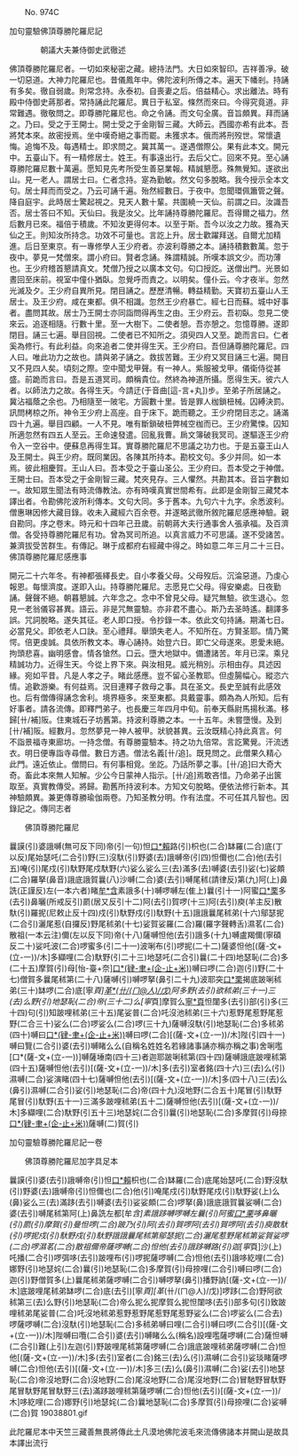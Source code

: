 ﻿　　No. 974C

加句靈驗佛頂尊勝陀羅尼記

　　　　朝議大夫兼侍御史武徹述


佛頂尊勝陀羅尼者。一切如來秘密之藏。總持法門。大日如來智印。吉祥善凈。破一切惡道。大神力陀羅尼也。昔儀鳳年中。佛陀波利所傳之本。遍天下幡剎。持誦有多矣。徹自弱歲。則常念持。永泰初。自喪妻之后。倍益精心。求出離法。時有殿中侍御史蔣那者。常持誦此陀羅尼。異日于私室。條然而來曰。今得究竟道。非常難遇。徹敬問之。即尊勝陀羅尼也。命之令誦。而文句全廣。音旨頗異。拜而誦之。乃曰。受之于王開士。開士受之于金剛智三藏。大師云。西國亦希有此本。吾將梵本來。故密授焉。坐中嘆奇絕之事而罷。未獲求本。俄而將刑歿世。常懷遺悔。追悔不及。每遇精士。即求問之。冀其萬一。遂遇僧際公。果有此本文。開元中。五臺山下。有一精修居士。姓王。有事遠出行。去后父亡。回來不見。至心誦尊勝陀羅尼數十萬遍。愿知見先考所受生善惡業報。精誠懇愿。殊無覺知。遂欲出山。見一老人。謂居士曰。仁者念持。寔為勤敏。然文句多脫略。我今授示全本文句。居士拜而而受之。乃云可誦千遍。殆然經數日。于夜中。忽聞環佩簫管之聲。降自庭宇。此時居士驚起視之。見天人數十輩。共圍繞一天仙。前謂之曰。汝識吾否。居士答曰不知。天仙曰。我是汝父。比年誦持尊勝陀羅尼。吾得爾之福力。然后數月已來。福倍于積歲。不知汝更得何本。以至于斯。吾今以汝之力故。獲為天仙之王。則知汝所持念。功效不可量也。言訖上升。居士歡躍拜送。自爾尤加精進。后日至東京。有一專修學人王少府者。亦波利尊勝之本。誦持積數數萬。忽于夜中。夢見一梵僧來。謂小府曰。賢者念誦。殊謂精誠。所嘆本誤文少。而功薄也。王少府稽首懇請真文。梵僧乃授之以廣本文句。句口授訖。送僧出門。光景如晝回至床前。視室中僮仆猶臥。忽覺呼而責之。以明矣。僮仆云。今才夜半。忽然光滅及夕。王少府自異所見。閉目誦之。歷歷清暢。轉益精勤。天寶初五臺山人王居士。及王少府。咸在東都。俱不相識。忽然王少府暴亡。經七日而蘇。城中好事者。盡問其故。居士乃王開士亦同詣問得再生之由。王少府云。吾初臥。忽見二使來云。追逐相隨。行數十里。至一大樹下。二使者憩。吾亦憩之。忽憶尊勝。遂即閉目。誦三七遍。舉目回視。二使者已不知所之。須臾四人又至。跪而言曰。仁者奚為修行。有此利益。向來追者二使并得生天。王少府曰。吾但誦尊勝陀羅尼。四人曰。唯此功力之故也。請與弟子誦之。救拔苦難。王少府又冥目誦三七遍。開目又不見四人矣。頃刻之際。空中聞戈甲聲。有一神人。紫服被戈甲。儀衛侍從甚盛。前跪而言曰。吾是五道冥司。頗稱貴位。然終為神道所攝。愿得生天。彼六人者。以師法力之故。各得生天。今請迂(于音曲[這-言+丸])步。至弟子所居誦之。冀沾福蔭之余也。乃相隨至一陂宅。方圓數十里。皆是罪人枷鎖杻械。囚縛決罰。訊問栲椋之所。神令王少府上高座。自于床下。跪而聽之。王少府閉目志之。誦滿四十九遍。舉目四顧。一人不見。唯有斷鎖破杻弊械空枷而已。王少府驚悚。囚知所適忽然有四五人至云。王命速發遣。回亂我曹。扄文簿破我冥司。遂驅逐王少府令入一空谷中。便蘇息再得生耳。實尊勝陀羅尼不思議之功力也。于是五臺王山人及王開士。與王少府。既同業因。各陳其所持本。勘校文句。多少并同。如一本焉。彼此相慶賀。王山人曰。吾本受之于臺山圣公。王少府曰。吾本受之于神僧。王開士曰。吾本受之于金剛智三藏。梵夾見存。三人懼然。共勘其本。音旨字數如一。故知眾生聞法有時流傳教法。亦有時嘆真實世間希有。此即是金剛智三藏梵本譯出者。令勘佛陀波所利傳本。文句大同。多于舊本。九句六十九字。余悉波利。僧惠琳因修大藏目錄。收未入藏經六百余卷。并遂略武徹所敘陀羅尼感應神驗。親自勘同。序之卷末。時元和十四年己丑歲。前朝蔣大夫行通事舍人張承福。及百濟僧。各受持尊勝陀羅尼有功。曾為冥司所追。以真言威力不可思議。遂不受諸苦。兼濟拔受苦群生。有傳記。琳于成都府右經藏中得之。時如意二年三月二十三日。佛頂尊勝陀羅尼感應事

開元二十六年冬。有神都張繹長史。自小孝養父母。父母歿后。沉淪惡道。乃虔心報恩。每懷濟度。遂即入山。持尊勝陀羅尼。志愿見亡父母。得安樂處。日夜勤誦。聲聲不絕。朝暮懇誠。六年念之。念中不曾見父母。疑咒無驗。欲生退心。忽見一老翁儀容甚異。語云。非是咒無靈驗。亦非君不盡心。斯乃去圣時遙。翻譯多誤。咒詞脫略。遂失其征。老人即口授。令抄錄一本。依此文句持誦。期滿七日。必當見父。即依老人口訣。至心禮拜。舉頭失老人。不知所在。方賢圣耶。情乃驚愕。倍更虔誠。具依所教文本。專心誦持。始登六日。即亡父母遂來。恩愛未絕。拘頭悲喜。幽明感會。情各愴然。口云。墮大地獄中。備遭諸苦。年月已深。乘兒精誠功力。近得生天。今從上界下來。與汝相見。威光稍別。示相由存。具述因緣。宛如平昔。凡是人孝之子。睹此感應。豈不留心圣教耶。但虛腸幅心。縱恣六情。追歡游樂。有何益焉。況目連釋子救母之事。具在圣文。長史至誠有此感效也。后有僧傳得誦念舍利。境界極多。來至東都。具戴靈事。頗為為人所知。后有好事者。請各流傳。即釋門弟子。也長慶三年四月中旬。前奉天縣尉馬揚秋滿。移歸[卄/補]阪。住東城石子坊舊第。持波利尊勝之本。一十五年。未嘗墮慢。及到[卄/補]阪。經數月。忽然夢見一神人被甲。狀貌甚異。云汝既精心持此真言。何不詣景福寺東廊坊。一持念僧。有尊勝靈驗本。持之功九倍常。言訖驚覺。汗流透衣。明日便專詣寺尋僧。數日方遇。僧法名義[卄/追]。既見問之。此僧果久精心此門。遠近依止。僧問曰。有何事相覓。坐訖。乃話所夢之事。[卄/追]曰大奇大奇。畜此本來無人知解。少公今日蒙神人指示。[卄/追]焉敢吝惜。乃命弟子出篋取至。真實教傳受。將歸。勘舊所持波利本。方知文句脫略。便依法修行新本。其神驗頗異。兼更傳尊勝瑜伽兩卷。乃知圣教分明。作有法度。不可任其凡智也。因錄記之。傳同志者

　　佛頂尊勝陀羅尼

曩謨(引)婆誐嚩(無可反下同)帝(引一句)怛[口*賴](二引轉合古)路(引)枳也(二合)缽羅(二合)底(丁以反)尾始瑟吒(二合引)野(三)沒馱(引)野婆(去)誐嚩帝(引四)怛儞也(二合)他(去引五)唵(引)尾戍(引)馱野尾戍馱野(六)娑么娑么三(去)滿多(去)嚩婆(去引)娑(七)娑頗(二合)羅拏(鼻音)誐底誐賀曩(八)沙嚩(二合)婆(去引)嚩尾秫(請律反)第(九)阿(上)鼻詵(正謹反)左(一本六者)睹[牟*含](莫敢反引)素誐多(十)嚩啰嚩左(隹上)曩(引十一)阿蜜[口*栗](二合轉舌)多(去引)鼻曬(所戒反引)罽(居又反引十二)阿(去引)賀啰(十三)阿(去引)庾(羊主反)散馱(引)羅抳(尼敕止反十四)戍(引)馱野戍(引)馱野(十五)誐誐曩尾秫弟(十六)鄔瑟抳(二合引)灑尾惹(自攞反)野尾秫弟(十七)娑賀娑羅(二合)羅(羅字聲轉舌)濕茗(二合)散祖(一本云注)儞(左以反下同)帝(十八)薩嚩怛他(去引)誐多(十九)嚩盧羯儞(寧碩反二十)娑吒波(二合)啰蜜多(引二十一)波唎布(引)啰抳(二十二)薩婆怛他[(薩-文+(立-一))/木]多纈哩(二合)馱野(引二十三)地瑟吒(二合引)曩(二十四)地瑟恥(二合)多(二十五)摩賀(引)母[怡-臺+奈][口*(肄-聿+(企-止+米))](二合轉舌引二十六)嚩曰啰(二合)迦(引)野(二十七)僧賀多曩尾秫第(二十八)薩嚩(引)嚩啰拏(鼻引二十九)波耶突[口*栗](二合)揭底跛唎秫弟(三十)缽啰(二合)底[寧*頁][革*(卄/(ㄇ@人)/戊)](脫發反轉舌)阿多野(去引)欲秫弟(三十一)三(去)么野(引)地瑟恥(二合)帝(三十二)么[寧*頁]摩賀么[寧*頁](三十三)怛闥多(去引)部(引)多(三十四)句(引)知跛哩秫弟(三十五)尾娑普(二合)吒沒池秫弟(三十六)惹野尾惹野尾惹野(二合三十)娑么(二合)啰娑么(二合)啰(三十九)薩嚩沒馱(引)地瑟恥(二合)多秫弟(四十)嚩曰[口*(肄-聿+(企-止+米))](二合)嚩曰啰(二合)[(薩-文+(立-一))/木]陛(引四十一)嚩曰覽(二合引)婆(去引)嚩睹么么(自稱名姓姓名若緣諸事誦亦稱亦稱之事)舍唎嚂[口*(薩-文+(立-一))]嚩薩埵南(四十三)者迦耶跛唎秫第(四十四)薩嚩誐底跛哩秫第(四十五)薩嚩怛他(去引)[(薩-文+(立-一))/木]多(去引)室者銘(四十六)三(去)么(引)濕嚩(二合)娑演睹(四十七)薩嚩怛他(去引)[(薩-文+(立-一))/木]多(四十八)三(去)么(鼻引)濕嚩(二合引)娑(引)地瑟恥(二合)帝(四十九)沒地野(二合五十)尾冒(引)馱野尾冒(引)馱野(五十一)三滿多跛哩秫弟(五十二)薩嚩怛他(去引)[(薩-文+(立-一))/木]多纈哩(二合)馱野(引五十三)地瑟姹(二合引)曩(引)地瑟恥(二合)多摩賀(引)母捺[口*(肄-聿+(企-止+米))](二合轉舌引)薩嚩(二)賀(引)

加句靈驗尊勝陀羅尼記一卷

　　佛頂尊勝陀羅尼加字具足本

曩謨(引)婆(去引)誐嚩帝(引)怛[口*賴](二合引)枳也(二合)缽羅(二合)底尾始瑟吒(二合)野沒馱(引)野婆(去)誐嚩帝(引)怛儞也(二合)他(引)唵尾戍(引)馱野尾戍(引)馱野娑(上)么(鼻)娑么三(去)滿跢(去引)嚩婆(去引)娑娑頗(二合)啰拏(鼻)誐底誐賀曩娑嚩(二合)婆(去引)嚩尾秫第阿(上)鼻詵左都[牟*含]素誐跢嚩啰嚩左曩(引)阿蜜[口*栗](二合)哆鼻曬(引)罽(引)摩賀(引)曼怛啰(二合)跛乃(引)阿(去引)賀啰阿(去引)賀啰阿(去引)庾散馱(引)啰抳戍(引)馱野戍(引)馱野誐誐曩尾秫第鄔瑟抳(二合)灑尾惹野尾秫第娑賀娑啰(二合)啰濕茗(二合)散祖儞帝薩啰嚩(二合)怛他(去引)誐跢嚩路(引)迦[寧*頁]沙(上)吒播(二合引)啰弭哆(去引)跛哩布(引)啰抳薩啰嚩(二合)怛他(去引)誐哆紇哩(二合)娜野(引)地瑟姹(二合)曩(引)地瑟恥(二合)多摩賀(引)母捺哩(二合引)嚩曰啰(二合)迦(引)野僧賀多(上)曩尾秫弟薩啰嚩(二合引)嚩啰拏(鼻引)播野訥[(薩-文+(立-一))/木]底跛哩尾秫弟缽啰(二合)底(去引)[寧*頁][革*(卄/(ㄇ@人)/戊)]啰跢(二合)野阿欲秫第三(去)么野(引)地瑟恥(二合)帝么抳么抳摩賀么抳怛闥哆(去引)部多句(引)致跛哩秫弟尾娑普(二合)吒沒地秫弟惹野惹野尾惹野尾惹野娑么(二合)啰娑么(二合去)啰薩啰嚩(二合)沒馱(引)地瑟恥(二合)多秫弟嚩曰哩(二合引)嚩曰啰(二合引)[(薩-文+(立-一))/木]陛嚩曰囕(二合引)婆(去引)嚩睹么么(稱名)設哩嚂薩啰嚩(二合)薩怛嚩(二合引)難(上引)左迦(引)野跛哩尾秫第薩啰嚩(二合)誐底跛哩秫弟薩啰嚩(二合)怛他[(薩-文+(立-一))/木]多(去引)室者(二合)銘三(去)么(引)濕嚩(二合引)娑琰睹薩啰嚩(二合)怛他(去引)[(薩-文+(立-一))/木]多三(去)么(鼻引)濕嚩(二合)娑(去引)地瑟恥(二合)帝沒地野(二合)沒地野(二合)尾沒地野(二合)尾沒地野(二合)冒馳野冒馱野尾冒馱野尾冒馱野三(去)滿跢跛哩秫第薩啰嚩(二合)怛他(去引)[(薩-文+(立-一))/木]哆紇哩(二合)娜野(引)地瑟姹(二合)曩地瑟恥(二合)多摩賀(引)母捺哩(二合)娑嚩(二合)賀
<PIC>19038801.gif</PIC>



此陀羅尼本中天竺三藏善無畏將傳此土凡漠地佛陀波毛來流傳佛諸本并闕山是故具本譯出流行
